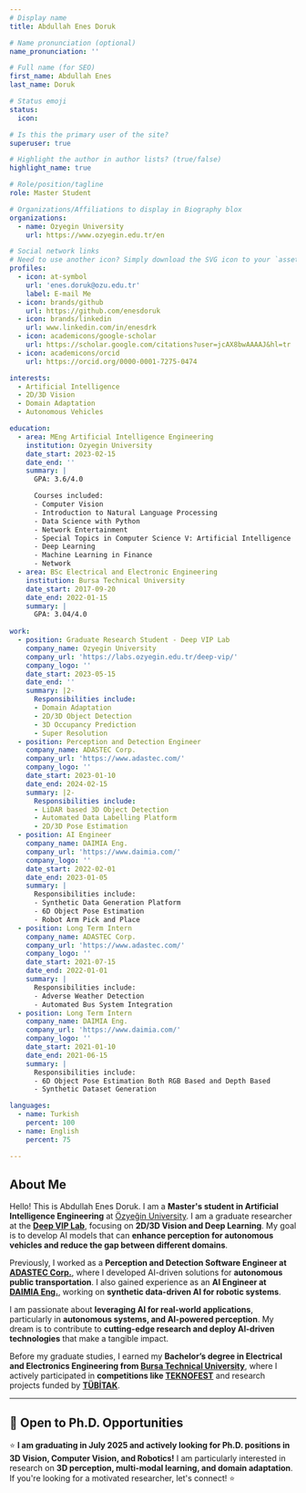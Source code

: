 ```yaml
---
# Display name
title: Abdullah Enes Doruk  

# Name pronunciation (optional)
name_pronunciation: ''

# Full name (for SEO)
first_name: Abdullah Enes 
last_name: Doruk

# Status emoji
status:
  icon: 

# Is this the primary user of the site?
superuser: true

# Highlight the author in author lists? (true/false)
highlight_name: true

# Role/position/tagline
role: Master Student

# Organizations/Affiliations to display in Biography blox
organizations:
  - name: Ozyegin University
    url: https://www.ozyegin.edu.tr/en

# Social network links
# Need to use another icon? Simply download the SVG icon to your `assets/media/icons/` folder.
profiles:
  - icon: at-symbol
    url: 'enes.doruk@ozu.edu.tr'
    label: E-mail Me
  - icon: brands/github
    url: https://github.com/enesdoruk
  - icon: brands/linkedin
    url: www.linkedin.com/in/enesdrk
  - icon: academicons/google-scholar
    url: https://scholar.google.com/citations?user=jcAX8bwAAAAJ&hl=tr
  - icon: academicons/orcid
    url: https://orcid.org/0000-0001-7275-0474

interests:
  - Artificial Intelligence
  - 2D/3D Vision
  - Domain Adaptation
  - Autonomous Vehicles

education:
  - area: MEng Artificial Intelligence Engineering
    institution: Ozyegin University
    date_start: 2023-02-15
    date_end: ''
    summary: |
      GPA: 3.6/4.0

      Courses included:
      - Computer Vision 
      - Introduction to Natural Language Processing
      - Data Science with Python 
      - Network Entertainment
      - Special Topics in Computer Science V: Artificial Intelligence
      - Deep Learning 
      - Machine Learning in Finance
      - Network
  - area: BSc Electrical and Electronic Engineering
    institution: Bursa Technical University
    date_start: 2017-09-20
    date_end: 2022-01-15
    summary: |
      GPA: 3.04/4.0
      
work:
  - position: Graduate Research Student - Deep VIP Lab 
    company_name: Ozyegin University
    company_url: 'https://labs.ozyegin.edu.tr/deep-vip/'
    company_logo: ''
    date_start: 2023-05-15
    date_end: ''
    summary: |2-
      Responsibilities include:
      - Domain Adaptation
      - 2D/3D Object Detection
      - 3D Occupancy Prediction
      - Super Resolution
  - position: Perception and Detection Engineer
    company_name: ADASTEC Corp.
    company_url: 'https://www.adastec.com/'
    company_logo: ''
    date_start: 2023-01-10
    date_end: 2024-02-15
    summary: |2-
      Responsibilities include:
      - LiDAR based 3D Object Detection
      - Automated Data Labelling Platform
      - 2D/3D Pose Estimation
  - position: AI Engineer
    company_name: DAIMIA Eng.
    company_url: 'https://www.daimia.com/'
    company_logo: ''
    date_start: 2022-02-01
    date_end: 2023-01-05
    summary: |
      Responsibilities include:
      - Synthetic Data Generation Platform
      - 6D Object Pose Estimation
      - Robot Arm Pick and Place
  - position: Long Term Intern
    company_name: ADASTEC Corp.
    company_url: 'https://www.adastec.com/'
    company_logo: ''
    date_start: 2021-07-15
    date_end: 2022-01-01
    summary: |
      Responsibilities include:
      - Adverse Weather Detection
      - Automated Bus System Integration
  - position: Long Term Intern
    company_name: DAIMIA Eng.
    company_url: 'https://www.daimia.com/'
    company_logo: ''
    date_start: 2021-01-10
    date_end: 2021-06-15
    summary: |
      Responsibilities include:
      - 6D Object Pose Estimation Both RGB Based and Depth Based
      - Synthetic Dataset Generation

languages:
  - name: Turkish
    percent: 100
  - name: English
    percent: 75

---
```


## About Me

Hello! This is Abdullah Enes Doruk. I am a **Master's student in Artificial Intelligence Engineering** at [Özyeğin University](https://www.ozyegin.edu.tr/en). I am a graduate researcher at the **[Deep VIP Lab](https://labs.ozyegin.edu.tr/deep-vip/)**, focusing on **2D/3D Vision and Deep Learning**. My goal is to develop AI models that can **enhance perception for autonomous vehicles and reduce the gap between different domains**.   

Previously, I worked as a **Perception and Detection Software Engineer at [ADASTEC Corp.](https://www.adastec.com/)**, where I developed AI-driven solutions for **autonomous public transportation**. I also gained experience as an **AI Engineer at [DAIMIA Eng.](https://www.daimia.com/)**, working on **synthetic data-driven AI for robotic systems**.  

I am passionate about **leveraging AI for real-world applications**, particularly in **autonomous systems, and AI-powered perception**. My dream is to contribute to **cutting-edge research and deploy AI-driven technologies** that make a tangible impact.  

Before my graduate studies, I earned my **Bachelor’s degree in Electrical and Electronics Engineering from [Bursa Technical University](https://btu.edu.tr/en)**, where I actively participated in **competitions like [TEKNOFEST](https://www.teknofest.org/en/)** and research projects funded by **[TÜBİTAK](https://tubitak.gov.tr/en)**.  
 
---

## 📢 Open to Ph.D. Opportunities  

⭐️ **I am graduating in July 2025 and actively looking for Ph.D. positions in 3D Vision, Computer Vision, and Robotics!** I am particularly interested in research on **3D perception, multi-modal learning, and domain adaptation**. If you're looking for a motivated researcher, let's connect! ⭐️  

